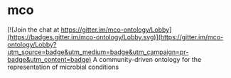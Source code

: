 # mco

[![Join the chat at https://gitter.im/mco-ontology/Lobby](https://badges.gitter.im/mco-ontology/Lobby.svg)](https://gitter.im/mco-ontology/Lobby?utm_source=badge&utm_medium=badge&utm_campaign=pr-badge&utm_content=badge)
A community-driven ontology for the representation of microbial conditions
